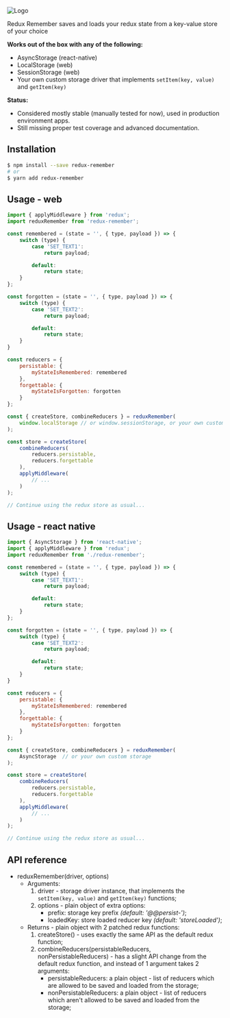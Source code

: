 ![Logo](https://raw.githubusercontent.com/zewish/redux-remember/master/logo.png)

Redux Remember saves and loads your redux state from a key-value store of your choice

__Works out of the box with any of the following:__
- AsyncStorage (react-native)
- LocalStorage (web)
- SessionStorage (web)
- Your own custom storage driver that implements `setItem(key, value)` and `getItem(key)`

__Status:__
- Considered mostly stable (manually tested for now), used in production environment apps.
- Still missing proper test coverage and advanced documentation.

Installation
------------
```bash
$ npm install --save redux-remember
# or
$ yarn add redux-remember
```


Usage - web
-----------

```js
import { applyMiddleware } from 'redux';
import reduxRemember from 'redux-remember';

const remembered = (state = '', { type, payload }) => {
    switch (type) {
        case 'SET_TEXT1':
            return payload;

        default:
            return state;
    }
};

const forgotten = (state = '', { type, payload }) => {
    switch (type) {
        case 'SET_TEXT2':
            return payload;

        default:
            return state;
    }
}

const reducers = {
    persistable: {
        myStateIsRemembered: remembered
    },
    forgettable: {
        myStateIsForgotten: forgotten
    }
};

const { createStore, combineReducers } = reduxRemember(
    window.localStorage // or window.sessionStorage, or your own custom storage
);

const store = createStore(
    combineReducers(
        reducers.persistable,
        reducers.forgettable
    ),
    applyMiddleware(
        // ...
    )
);

// Continue using the redux store as usual...
```

Usage - react native
--------------------

```js
import { AsyncStorage } from 'react-native';
import { applyMiddleware } from 'redux';
import reduxRemember from './redux-remember';

const remembered = (state = '', { type, payload }) => {
    switch (type) {
        case 'SET_TEXT1':
            return payload;

        default:
            return state;
    }
};

const forgotten = (state = '', { type, payload }) => {
    switch (type) {
        case 'SET_TEXT2':
            return payload;

        default:
            return state;
    }
}

const reducers = {
    persistable: {
        myStateIsRemembered: remembered
    },
    forgettable: {
        myStateIsForgotten: forgotten
    }
};

const { createStore, combineReducers } = reduxRemember(
    AsyncStorage  // or your own custom storage
);

const store = createStore(
    combineReducers(
        reducers.persistable,
        reducers.forgettable
    ),
    applyMiddleware(
        // ...
    )
);

// Continue using the redux store as usual...
```

API reference
-------------
- reduxRemember(driver, options)
    - Arguments:
        1. driver - storage driver instance, that implements the `setItem(key, value)` and `getItem(key)` functions;
        2. options - plain object of extra options:
            - prefix: storage key prefix *(default: '@@persist-')*;
            - loadedKey: store loaded reducer key *(default: 'storeLoaded')*;
    - Returns - plain object with 2 patched redux functions:
        1. createStore() - uses exactly the same API as the default redux function;
        2. combineReducers(persistableReducers, nonPersistableReducers) - has a slight API change from the default redux function, and instead of 1 argument takes 2 arguments:
            - persistableReducers: a plain object - list of reducers which are allowed to be saved and loaded from the storage;
            - nonPersistableReducers: a plain object - list of reducers which aren't allowed to be saved and loaded from the storage;
